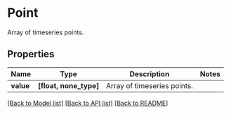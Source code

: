 # Point

Array of timeseries points.

## Properties
Name | Type | Description | Notes
------------ | ------------- | ------------- | -------------
**value** | **[float, none_type]** | Array of timeseries points. | 

[[Back to Model list]](README.md#documentation-for-models) [[Back to API list]](README.md#documentation-for-api-endpoints) [[Back to README]](README.md)



